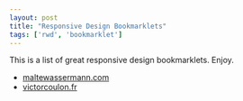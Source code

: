 ```yaml
---
layout: post
title: "Responsive Design Bookmarklets"
tags: ['rwd', 'bookmarklet']
---
```


This is a list of great responsive design bookmarklets. Enjoy.

* [maltewassermann.com](http://lab.maltewassermann.com/viewport-resizer/)
* [victorcoulon.fr](http://responsive.victorcoulon.fr/)